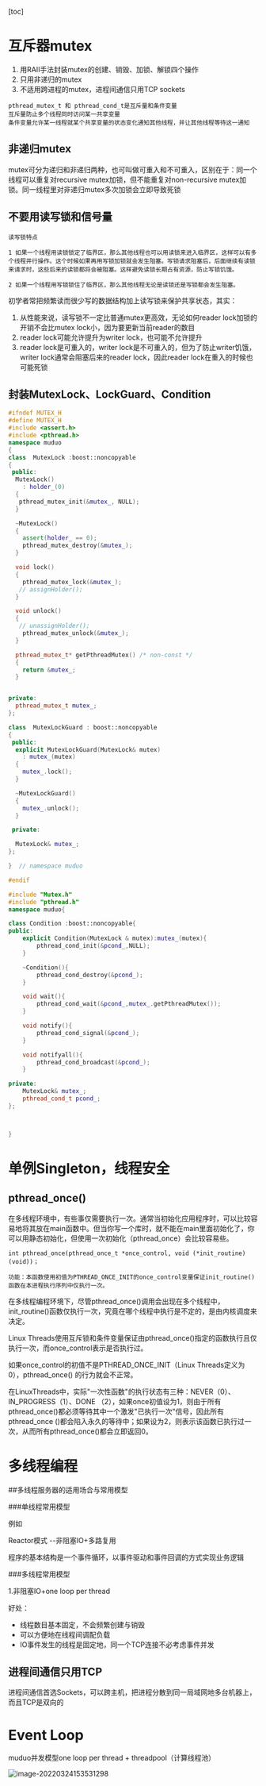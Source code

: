 [toc]

# 互斥器mutex

1. 用RAII手法封装mutex的创建、销毁、加锁、解锁四个操作
2. 只用非递归的mutex
3. 不适用跨进程的mutex，进程间通信只用TCP sockets

```
pthread_mutex_t 和 pthread_cond_t是互斥量和条件变量
互斥量防止多个线程同时访问某一共享变量
条件变量允许某一线程就某个共享变量的状态变化通知其他线程，并让其他线程等待这一通知
```





## 非递归mutex

mutex可分为递归和非递归两种，也可叫做可重入和不可重入，区别在于：同一个线程可以重复对recursive mutex加锁，但不能重复对non-recursive mutex加锁。同一线程里对非递归mutex多次加锁会立即导致死锁



## 不要用读写锁和信号量

```
读写锁特点

1 如果一个线程用读锁锁定了临界区，那么其他线程也可以用读锁来进入临界区，这样可以有多个线程并行操作。这个时候如果再用写锁加锁就会发生阻塞。写锁请求阻塞后，后面继续有读锁来请求时，这些后来的读锁都将会被阻塞。这样避免读锁长期占有资源，防止写锁饥饿。

2 如果一个线程用写锁锁住了临界区，那么其他线程无论是读锁还是写锁都会发生阻塞。

```



初学者常把频繁读而很少写的数据结构加上读写锁来保护共享状态，其实：

1. 从性能来说，读写锁不一定比普通mutex更高效，无论如何reader lock加锁的开销不会比mutex lock小，因为要更新当前reader的数目
2. reader lock可能允许提升为writer lock，也可能不允许提升
3. reader lock是可重入的，writer lock是不可重入的，但为了防止writer饥饿，writer lock通常会阻塞后来的reader lock，因此reader lock在重入的时候也可能死锁

## 封装MutexLock、LockGuard、Condition

```c++
#ifndef MUTEX_H
#define MUTEX_H
#include <assert.h>
#include <pthread.h>
namespace muduo
{
class  MutexLock :boost::noncopyable
{
 public:
  MutexLock()
    : holder_(0)
  {
   pthread_mutex_init(&mutex_, NULL);
  }

  ~MutexLock()
  {
    assert(holder_ == 0);
    pthread_mutex_destroy(&mutex_);
  }

  void lock()
  {
    pthread_mutex_lock(&mutex_);
   // assignHolder();
  }

  void unlock() 
  {
   // unassignHolder();
    pthread_mutex_unlock(&mutex_);
  }

  pthread_mutex_t* getPthreadMutex() /* non-const */
  {
    return &mutex_;
  }


private:
  pthread_mutex_t mutex_;
};

class  MutexLockGuard : boost::noncopyable
{
 public:
  explicit MutexLockGuard(MutexLock& mutex) 
    : mutex_(mutex)
  {
    mutex_.lock();
  }

  ~MutexLockGuard() 
  {
    mutex_.unlock();
  }

 private:

  MutexLock& mutex_;
};

}  // namespace muduo

#endif
```

```c++
#include "Mutex.h"
#include "pthread.h"
namespace muduo{

class Condition :boost::noncopyable{
public:
    explicit Condition(MutexLock & mutex):mutex_(mutex){
        pthread_cond_init(&pcond_,NULL);
    }

    ~Condition(){
        pthread_cond_destroy(&pcond_);
    }

    void wait(){
        pthread_cond_wait(&pcond_,mutex_.getPthreadMutex());
    }

    void notify(){
        pthread_cond_signal(&pcond_);
    }

    void notifyall(){
        pthread_cond_broadcast(&pcond_);
    }

private:
    MutexLock& mutex_;
    pthread_cond_t pcond_;
};



}
```

# 单例Singleton，线程安全

## pthread_once()

在多线程环境中，有些事仅需要执行一次。通常当初始化应用程序时，可以比较容易地将其放在main函数中。但当你写一个库时，就不能在main里面初始化了，你可以用静态初始化，但使用一次初始化（pthread_once）会比较容易些。

```
int pthread_once(pthread_once_t *once_control, void (*init_routine) (void))；

功能：本函数使用初值为PTHREAD_ONCE_INIT的once_control变量保证init_routine()函数在本进程执行序列中仅执行一次。
```

在多线程编程环境下，尽管pthread_once()调用会出现在多个线程中，init_routine()函数仅执行一次，究竟在哪个线程中执行是不定的，是由内核调度来决定。

Linux Threads使用互斥锁和条件变量保证由pthread_once()指定的函数执行且仅执行一次，而once_control表示是否执行过。

如果once_control的初值不是PTHREAD_ONCE_INIT（Linux Threads定义为0），pthread_once() 的行为就会不正常。

在LinuxThreads中，实际"一次性函数"的执行状态有三种：NEVER（0）、IN_PROGRESS（1）、DONE （2），如果once初值设为1，则由于所有pthread_once()都必须等待其中一个激发"已执行一次"信号，因此所有pthread_once ()都会陷入永久的等待中；如果设为2，则表示该函数已执行过一次，从而所有pthread_once()都会立即返回0。

# 多线程编程

##多线程服务器的适用场合与常用模型

###单线程常用模型

例如

Reactor模式 --非阻塞IO+多路复用

程序的基本结构是一个事件循环，以事件驱动和事件回调的方式实现业务逻辑

###多线程常用模型

1.非阻塞IO+one loop per thread

好处：

- 线程数目基本固定，不会频繁创建与销毁
- 可以方便地在线程间调配负载
- IO事件发生的线程是固定地，同一个TCP连接不必考虑事件并发



## 进程间通信只用TCP

进程间通信首选Sockets，可以跨主机，把进程分散到同一局域网地多台机器上，而且TCP是双向的



# Event Loop

muduo并发模型one loop per thread + threadpool（计算线程池）

![image-20220324153531298](.\img\muduoEventLoop.png)
